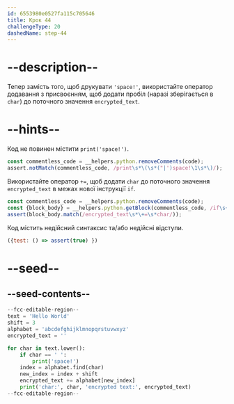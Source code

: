 ```yaml
---
id: 6553980e0527fa115c705646
title: Крок 44
challengeType: 20
dashedName: step-44
---
```


# --description--

Тепер замість того, щоб друкувати `'space!'`, використайте оператор додавання з присвоєнням, щоб додати пробіл (наразі зберігається в `char`) до поточного значення `encrypted_text`.

# --hints--

Код не повинен містити `print('space!')`.

```js
const commentless_code = __helpers.python.removeComments(code);
assert.notMatch(commentless_code, /print\s*\(\s*("|')space!\1\s*\)/);
```

Використайте оператор `+=`, щоб додати `char` до поточного значення `encrypted_text` в межах нової інструкції `if`.

```js
const commentless_code = __helpers.python.removeComments(code);    
const {block_body} = __helpers.python.getBlock(commentless_code, /if\s+char\s*==\s*("|')\s\3\s*/);
assert(block_body.match(/encrypted_text\s*\+=\s*char/));
```

Код містить недійсний синтаксис та/або недійсні відступи.

```js
({test: () => assert(true) })
```

# --seed--

## --seed-contents--

```py
--fcc-editable-region--
text = 'Hello World'
shift = 3
alphabet = 'abcdefghijklmnopqrstuvwxyz'
encrypted_text = ''

for char in text.lower():
    if char == ' ':
        print('space!')
    index = alphabet.find(char)
    new_index = index + shift
    encrypted_text += alphabet[new_index]
    print('char:', char, 'encrypted text:', encrypted_text)
--fcc-editable-region--
```
